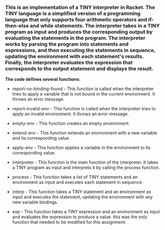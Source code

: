 ### This is an implementation of a TINY interpreter in Racket. The TINY language is a simplified version of a programming language that only supports four arithmetic operators and if-then-else and while statements. The interpreter takes in a TINY program as input and produces the corresponding output by evaluating the statements in the program. The interpreter works by parsing the program into statements and expressions, and then executing the statements in sequence, updating the environment with each statement's results. Finally, the interpreter evaluates the expression that corresponds to the output statement and displays the result.

**The code defines several functions:**

- report-no-binding-found - This function is called when the interpreter tries to apply a variable that is not bound in the current environment. It throws an error message.

- report-invalid-env - This function is called when the interpreter tries to apply an invalid environment. It throws an error message.

- empty-env - This function creates an empty environment.

- extend-env - This function extends an environment with a new variable and its corresponding value.

- apply-env - This function applies a variable in the environment to its corresponding value.

- interpreter - This function is the main function of the interpreter. It takes a TINY program as input and interprets it by calling the process function.

- process - This function takes a list of TINY statements and an environment as input and executes each statement in sequence.

- interp - This function takes a TINY statement and an environment as input and executes the statement, updating the environment with any new variable bindings.

- exp - This function takes a TINY expression and an environment as input and evaluates the expression to produce a value. this was the only function that needed to be modified for this assignment.

